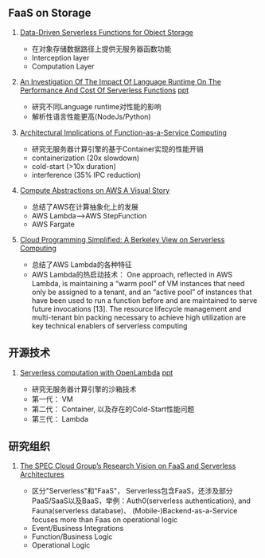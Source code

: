 ## FaaS on Storage

1. [Data-Driven Serverless Functions for Object Storage]()
   
   + 在对象存储数据路径上提供无服务器函数功能
   + Interception layer
   + Computation Layer
   
2. [An Investigation Of The Impact Of Language Runtime On The Performance And Cost Of Serverless Functions](http://faculty.washington.edu/wlloyd/courses/tcss562/papers/Fall2019/Group10-AnInvestigationOfTheImpactOfLanguageRuntimeOnThePerformanceAndCostOfServerlessFunctions.pdf)
   [ppt](https://www.serverlesscomputing.org/wosc4/presentations/p5-UCC-Presentation.pdf)
   
   + 研究不同Language runtime对性能的影响
   + 解析性语言性能更高(NodeJs/Python)
   
3. [Architectural Implications of Function-as-a-Service Computing]()

   + 研究无服务器计算引擎的基于Container实现的性能开销
   + containerization (20x slowdown)
   + cold-start (>10x duration)
   + interference (35% IPC reduction)

   
4. [Compute Abstractions on AWS A Visual Story](https://amazonaws-china.com/cn/blogs/architecture/compute-abstractions-on-aws-a-visual-story/)

   + 总结了AWS在计算抽象化上的发展
   + AWS Lambda-->AWS StepFunction
   + AWS Fargate
   
5. [Cloud Programming Simplified: A Berkeley View on Serverless Computing](https://arxiv.org/pdf/1902.03383.pdf)
   
   + 总结了AWS Lambda的各种特征
   + AWS Lambda的热启动技术：
     One approach, reflected in AWS Lambda, is maintaining a “warm pool” of VM instances
that need only be assigned to a tenant, and an “active pool” of instances that have been used to
run a function before and are maintained to serve future invocations [13]. The resource lifecycle
management and multi-tenant bin packing necessary to achieve high utilization are key technical
enablers of serverless computing
   
## 开源技术

1. [Serverless computation with OpenLambda](https://www.usenix.org/system/files/conference/hotcloud16/hotcloud16_hendrickson.pdf)
   [ppt]()
   
   + 研究无服务器计算引擎的沙箱技术
   + 第一代： VM
   + 第二代： Container, 以及存在的Cold-Start性能问题
   + 第三代： Lambda
   
## 研究组织

1. [The SPEC Cloud Group’s Research Vision on FaaS and Serverless Architectures]()

   + 区分"Serverless"和"FaaS"， Serverless包含FaaS，还涉及部分PaaS/SaaS以及BaaS，举例：Auth0(serverless authentication), and Fauna(serverless database)、 (Mobile-)Backend-as-a-Service focuses more than Faas on operational logic
   + Event/Business Integrations
   + Function/Business Logic
   + Operational Logic
